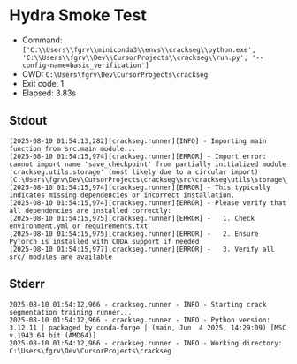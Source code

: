 <!-- markdownlint-disable-file -->
# Hydra Smoke Test

- Command: `['C:\\Users\\fgrv\\miniconda3\\envs\\crackseg\\python.exe', 'C:\\Users\\fgrv\\Dev\\CursorProjects\\crackseg\\run.py', '--config-name=basic_verification']`
- CWD: `C:\Users\fgrv\Dev\CursorProjects\crackseg`
- Exit code: 1
- Elapsed: 3.83s

## Stdout

```text
[2025-08-10 01:54:13,282][crackseg.runner][INFO] - Importing main function from src.main module...
[2025-08-10 01:54:15,974][crackseg.runner][ERROR] - Import error: cannot import name 'save_checkpoint' from partially initialized module 'crackseg.utils.storage' (most likely due to a circular import) (C:\Users\fgrv\Dev\CursorProjects\crackseg\src\crackseg\utils\storage\__init__.py)
[2025-08-10 01:54:15,974][crackseg.runner][ERROR] - This typically indicates missing dependencies or incorrect installation.
[2025-08-10 01:54:15,974][crackseg.runner][ERROR] - Please verify that all dependencies are installed correctly:
[2025-08-10 01:54:15,975][crackseg.runner][ERROR] -   1. Check environment.yml or requirements.txt
[2025-08-10 01:54:15,975][crackseg.runner][ERROR] -   2. Ensure PyTorch is installed with CUDA support if needed
[2025-08-10 01:54:15,977][crackseg.runner][ERROR] -   3. Verify all src/ modules are available
```

## Stderr

```text
2025-08-10 01:54:12,966 - crackseg.runner - INFO - Starting crack segmentation training runner...
2025-08-10 01:54:12,966 - crackseg.runner - INFO - Python version: 3.12.11 | packaged by conda-forge | (main, Jun  4 2025, 14:29:09) [MSC v.1943 64 bit (AMD64)]
2025-08-10 01:54:12,966 - crackseg.runner - INFO - Working directory: C:\Users\fgrv\Dev\CursorProjects\crackseg
```